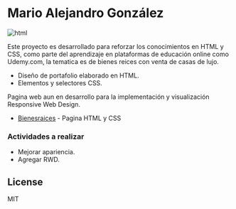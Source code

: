# Mario Alejandro González

![html](https://i.pinimg.com/originals/de/dd/ec/deddec2cd6d144b900eb84f3f8fd9fd0.png)

Este proyecto es desarrollado para reforzar los conocimientos en HTML y CSS, como parte del aprendizaje en plataformas de educación online como Udemy.com, la tematica es de bienes reices con venta de casas de lujo.

  - Diseño de portafolio elaborado en HTML.
  - Elementos y selectores CSS.

Pagina web aun en desarrollo para la implementación y visualización Responsive Web Design.

* [Bienesraices] - Pagina HTML y CSS

### Actividades a realizar

 - Mejorar apariencia.
 - Agregar RWD.


License
----

MIT

   [Bienesraices]:<https://mariogonzcardona.github.io/udemy_bienesraices.io/>
   [Visual Studio Code]: <https://code.visualstudio.com/>
